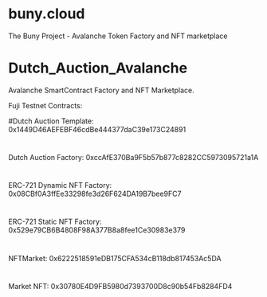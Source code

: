 # buny.cloud
The Buny Project - Avalanche Token Factory and NFT marketplace
# Dutch_Auction_Avalanche

Avalanche SmartContract Factory and NFT Marketplace.

Fuji Testnet Contracts:

#Dutch Auction Template: 0x1449D46AEFEBF46cdBe444377daC39e173C24891
#
Dutch Auction Factory: 0xccAfE370Ba9F5b57b877c8282CC5973095721a1A
#
ERC-721 Dynamic NFT Factory:  0x08CBf0A3ffEe33298fe3d26F624DA19B7bee9FC7
#
ERC-721 Static NFT Factory:  0x529e79CB6B4808F98A377B8a8fee1Ce30983e379
#
NFTMarket: 0x6222518591eDB175CFA534cB118db817453Ac5DA
#
Market NFT: 0x30780E4D9FB5980d7393700D8c90b54Fb8284FD4
